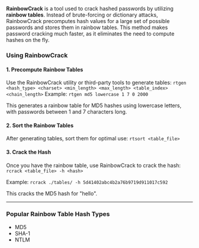 **RainbowCrack** is a tool used to crack hashed passwords by utilizing **rainbow tables**. Instead of brute-forcing or dictionary attacks, RainbowCrack precomputes hash values for a large set of possible passwords and stores them in rainbow tables. This method makes password cracking much faster, as it eliminates the need to compute hashes on the fly.

### **Using RainbowCrack**

#### **1. Precompute Rainbow Tables**

Use the RainbowCrack utility or third-party tools to generate tables:
	`rtgen <hash_type> <charset> <min_length> <max_length> <table_index> <chain_length>`
Example:
	`rtgen md5 lowercase 1 7 0 2000`

This generates a rainbow table for MD5 hashes using lowercase letters, with passwords between 1 and 7 characters long.
#### **2. Sort the Rainbow Tables**

After generating tables, sort them for optimal use:
	`rtsort <table_file>`
#### **3. Crack the Hash**

Once you have the rainbow table, use RainbowCrack to crack the hash:
	`rcrack <table_file> -h <hash>`

Example:
	`rcrack ./tables/ -h 5d41402abc4b2a76b9719d911017c592`

This cracks the MD5 hash for "hello".

---
### **Popular Rainbow Table Hash Types**

- MD5
- SHA-1
- NTLM